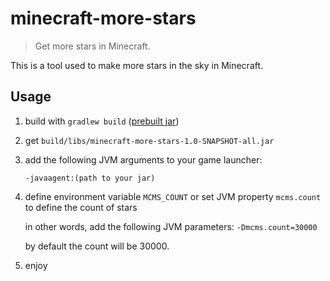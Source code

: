 # minecraft-more-stars

> Get more stars in Minecraft.

This is a tool used to make more stars in the sky in Minecraft.

## Usage

1. build with `gradlew build` ([prebuilt jar](https://anonfiles.com/v9I8X9nczf/minecraft_more_stars_1_0_SNAPSHOT_all_jar))

2. get `build/libs/minecraft-more-stars-1.0-SNAPSHOT-all.jar`

3. add the following JVM arguments to your game launcher:

   `-javaagent:(path to your jar)`

4. define environment variable `MCMS_COUNT` or set JVM property `mcms.count` to define the count of stars

   in other words, add the following JVM parameters: `-Dmcms.count=30000`

   by default the count will be 30000.

5. enjoy